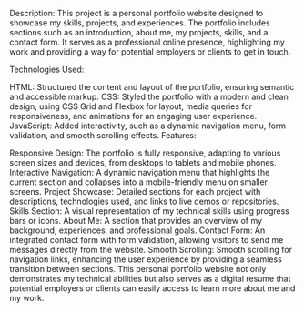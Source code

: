 Description:
This project is a personal portfolio website designed to showcase my skills, projects, and experiences. The portfolio includes sections such as an introduction, about me, my projects, skills, and a contact form. It serves as a professional online presence, highlighting my work and providing a way for potential employers or clients to get in touch.

Technologies Used:

HTML: Structured the content and layout of the portfolio, ensuring semantic and accessible markup.
CSS: Styled the portfolio with a modern and clean design, using CSS Grid and Flexbox for layout, media queries for responsiveness, and animations for an engaging user experience.
JavaScript: Added interactivity, such as a dynamic navigation menu, form validation, and smooth scrolling effects.
Features:

Responsive Design: The portfolio is fully responsive, adapting to various screen sizes and devices, from desktops to tablets and mobile phones.
Interactive Navigation: A dynamic navigation menu that highlights the current section and collapses into a mobile-friendly menu on smaller screens.
Project Showcase: Detailed sections for each project with descriptions, technologies used, and links to live demos or repositories.
Skills Section: A visual representation of my technical skills using progress bars or icons.
About Me: A section that provides an overview of my background, experiences, and professional goals.
Contact Form: An integrated contact form with form validation, allowing visitors to send me messages directly from the website.
Smooth Scrolling: Smooth scrolling for navigation links, enhancing the user experience by providing a seamless transition between sections.
This personal portfolio website not only demonstrates my technical abilities but also serves as a digital resume that potential employers or clients can easily access to learn more about me and my work.






